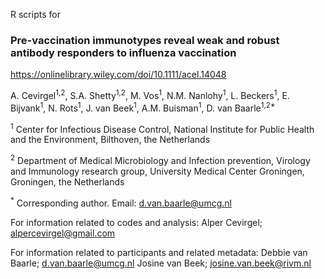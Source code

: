 R scripts for

### Pre-vaccination immunotypes reveal weak and robust antibody responders to influenza vaccination
https://onlinelibrary.wiley.com/doi/10.1111/acel.14048

A. Cevirgel<sup>1,2</sup>, S.A. Shetty<sup>1,2</sup>, M. Vos<sup>1</sup>, N.M. Nanlohy<sup>1</sup>, L. Beckers<sup>1</sup>, E. Bijvank<sup>1</sup>, N. Rots<sup>1</sup>, J. van Beek<sup>1</sup>, A.M. Buisman<sup>1</sup>, D. van Baarle<sup>1,2*</sup>

<sup>1</sup> Center for Infectious Disease Control, National Institute for Public Health and the Environment, Bilthoven, the Netherlands

<sup>2</sup> Department of Medical Microbiology and Infection prevention, Virology and Immunology research group, University Medical Center Groningen, Groningen, the Netherlands

<sup>*</sup> Corresponding author. Email:  d.van.baarle@umcg.nl


For information related to codes and analysis:
Alper Cevirgel; alpercevirgel@gmail.com

For information related to participants and related metadata:
Debbie van Baarle; d.van.baarle@umcg.nl
Josine van Beek; josine.van.beek@rivm.nl
